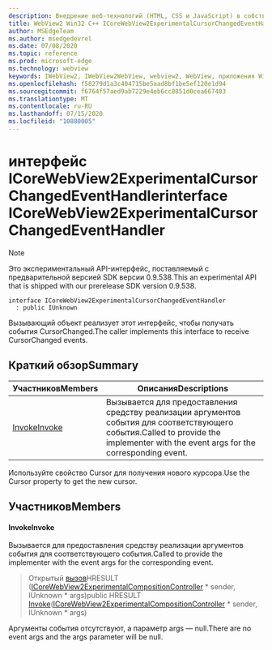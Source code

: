 ```yaml
---
description: Внедрение веб-технологий (HTML, CSS и JavaScript) в собственные приложения с помощью элемента управления Microsoft Edge WebView2
title: WebView2 Win32 C++ ICoreWebView2ExperimentalCursorChangedEventHandler
author: MSEdgeTeam
ms.author: msedgedevrel
ms.date: 07/08/2020
ms.topic: reference
ms.prod: microsoft-edge
ms.technology: webview
keywords: IWebView2, IWebView2WebView, webview2, WebView, приложения Win32, Win32, EDGE, ICoreWebView2, ICoreWebView2Controller, управление браузером, EDGE HTML, ICoreWebView2ExperimentalCursorChangedEventHandler
ms.openlocfilehash: f58279d1a3c404715be5aad8bf1be5ef120e1d94
ms.sourcegitcommit: f6764f57aed9ab7229e4eb6cc8851d0cea667403
ms.translationtype: MT
ms.contentlocale: ru-RU
ms.lasthandoff: 07/15/2020
ms.locfileid: "10880005"
---
```

# <span data-ttu-id="48e5c-104">интерфейс ICoreWebView2ExperimentalCursorChangedEventHandler</span><span class="sxs-lookup"><span data-stu-id="48e5c-104">interface ICoreWebView2ExperimentalCursorChangedEventHandler</span></span> 

> [!NOTE]
> <span data-ttu-id="48e5c-105">Это экспериментальный API-интерфейс, поставляемый с предварительной версией SDK версии 0.9.538.</span><span class="sxs-lookup"><span data-stu-id="48e5c-105">This an experimental API that is shipped with our prerelease SDK version 0.9.538.</span></span>

```
interface ICoreWebView2ExperimentalCursorChangedEventHandler
  : public IUnknown
```

<span data-ttu-id="48e5c-106">Вызывающий объект реализует этот интерфейс, чтобы получать события CursorChanged.</span><span class="sxs-lookup"><span data-stu-id="48e5c-106">The caller implements this interface to receive CursorChanged events.</span></span>

## <span data-ttu-id="48e5c-107">Краткий обзор</span><span class="sxs-lookup"><span data-stu-id="48e5c-107">Summary</span></span>

 <span data-ttu-id="48e5c-108">Участников</span><span class="sxs-lookup"><span data-stu-id="48e5c-108">Members</span></span>                        | <span data-ttu-id="48e5c-109">Описания</span><span class="sxs-lookup"><span data-stu-id="48e5c-109">Descriptions</span></span>
--------------------------------|---------------------------------------------
[<span data-ttu-id="48e5c-110">Invoke</span><span class="sxs-lookup"><span data-stu-id="48e5c-110">Invoke</span></span>](#invoke) | <span data-ttu-id="48e5c-111">Вызывается для предоставления средству реализации аргументов события для соответствующего события.</span><span class="sxs-lookup"><span data-stu-id="48e5c-111">Called to provide the implementer with the event args for the corresponding event.</span></span>

<span data-ttu-id="48e5c-112">Используйте свойство Cursor для получения нового курсора.</span><span class="sxs-lookup"><span data-stu-id="48e5c-112">Use the Cursor property to get the new cursor.</span></span>

## <span data-ttu-id="48e5c-113">Участников</span><span class="sxs-lookup"><span data-stu-id="48e5c-113">Members</span></span>

#### <span data-ttu-id="48e5c-114">Invoke</span><span class="sxs-lookup"><span data-stu-id="48e5c-114">Invoke</span></span> 

<span data-ttu-id="48e5c-115">Вызывается для предоставления средству реализации аргументов события для соответствующего события.</span><span class="sxs-lookup"><span data-stu-id="48e5c-115">Called to provide the implementer with the event args for the corresponding event.</span></span>

> <span data-ttu-id="48e5c-116">Открытый [вызов](#invoke)HRESULT ([ICoreWebView2ExperimentalCompositionController](icorewebview2experimentalcompositioncontroller.md) \* sender, IUnknown \* args)</span><span class="sxs-lookup"><span data-stu-id="48e5c-116">public HRESULT [Invoke](#invoke)([ICoreWebView2ExperimentalCompositionController](icorewebview2experimentalcompositioncontroller.md) \* sender, IUnknown \* args)</span></span>

<span data-ttu-id="48e5c-117">Аргументы события отсутствуют, а параметр args — null.</span><span class="sxs-lookup"><span data-stu-id="48e5c-117">There are no event args and the args parameter will be null.</span></span>

